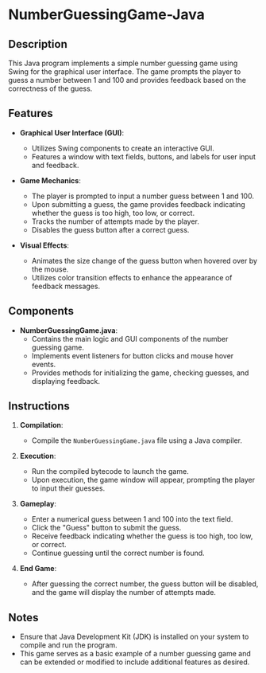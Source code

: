 # NumberGuessingGame-Java

## Description
This Java program implements a simple number guessing game using Swing for the graphical user interface. The game prompts the player to guess a number between 1 and 100 and provides feedback based on the correctness of the guess.

## Features
- **Graphical User Interface (GUI)**:
   - Utilizes Swing components to create an interactive GUI.
   - Features a window with text fields, buttons, and labels for user input and feedback.

- **Game Mechanics**:
   - The player is prompted to input a number guess between 1 and 100.
   - Upon submitting a guess, the game provides feedback indicating whether the guess is too high, too low, or correct.
   - Tracks the number of attempts made by the player.
   - Disables the guess button after a correct guess.

- **Visual Effects**:
   - Animates the size change of the guess button when hovered over by the mouse.
   - Utilizes color transition effects to enhance the appearance of feedback messages.

## Components
- **NumberGuessingGame.java**:
  - Contains the main logic and GUI components of the number guessing game.
  - Implements event listeners for button clicks and mouse hover events.
  - Provides methods for initializing the game, checking guesses, and displaying feedback.

## Instructions
1. **Compilation**:
   - Compile the `NumberGuessingGame.java` file using a Java compiler.

2. **Execution**:
   - Run the compiled bytecode to launch the game.
   - Upon execution, the game window will appear, prompting the player to input their guesses.

3. **Gameplay**:
   - Enter a numerical guess between 1 and 100 into the text field.
   - Click the "Guess" button to submit the guess.
   - Receive feedback indicating whether the guess is too high, too low, or correct.
   - Continue guessing until the correct number is found.

4. **End Game**:
   - After guessing the correct number, the guess button will be disabled, and the game will display the number of attempts made.

## Notes
- Ensure that Java Development Kit (JDK) is installed on your system to compile and run the program.
- This game serves as a basic example of a number guessing game and can be extended or modified to include additional features as desired.
